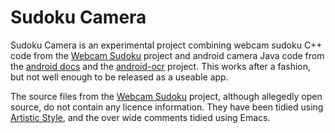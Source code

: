 Sudoku Camera
=============

Sudoku Camera is an experimental project combining webcam sudoku C++
code from the
[Webcam Sudoku](http://www.codeproject.com/Articles/238114/Realtime-Webcam-Sudoku-Solver)
project and android camera Java code from the
[android docs](http://developer.android.com/guide/topics/media/camera.html)
and the [android-ocr](https://github.com/rmtheis/android-ocr)
project. This works after a fashion, but not well enough to be
released as a useable app.

The source files from the
[Webcam Sudoku](http://www.codeproject.com/Articles/238114/Realtime-Webcam-Sudoku-Solver)
project, although allegedly open source, do not contain any licence
information. They have been tidied using
[Artistic Style](http://astyle.sourceforge.net), and the over wide
comments tidied using Emacs.
